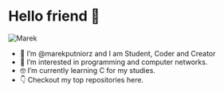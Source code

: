 # Hello friend :wave:


![Marek](https://user-images.githubusercontent.com/83577637/144635567-e2799105-2eda-4053-99c1-df4b7b48c3c7.png)



- 👋 I’m @marekputniorz and I am Student, Coder and Creator
- :rocket: I’m interested in programming and computer networks.
- :nerd_face: I’m currently learning C for my studies.
- :point_down: Checkout my top repositories here.


